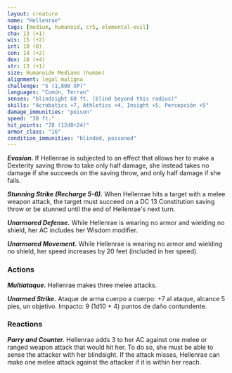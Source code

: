 ```yaml
---
layout: creature
name: "Hellenrae"
tags: [medium, humanoid, cr5, elemental-evil]
cha: 13 (+1)
wis: 15 (+2)
int: 10 (0)
con: 14 (+2)
dex: 18 (+4)
str: 13 (+1)
size: Humanoide Mediano (human)
alignment: legal maligna
challenge: "5 (1,800 XP)"
languages: "Común, Terran"
senses: "blindsight 60 ft. (blind beyond this radius)"
skills: "Acrobatics +7, Athletics +4, Insight +5, Percepción +5"
damage_immunities: "poison"
speed: "30 ft."
hit_points: "78 (12d8+24)"
armor_class: "16"
condition_immunities: "blinded, poisoned"
---
```


***Evasion.*** If Hellenrae is subjected to an effect that allows her to make a Dexterity saving throw to take only half damage, she instead takes no damage if she succeeds on the saving throw, and only half damage if she fails.

***Stunning Strike (Recharge 5-6).*** When Hellenrae hits a target with a melee weapon attack, the target must succeed on a DC 13 Constitution saving throw or be stunned until the end of Hellenrae's next turn.

***Unarmored Defense.*** While Hellenrae is wearing no armor and wielding no shield, her AC includes her Wisdom modifier.

***Unarmored Movement.*** While Hellenrae is wearing no armor and wielding no shield, her speed increases by 20 feet (included in her speed).

### Actions

***Multiataque.*** Hellenrae makes three melee attacks.

***Unarmed Strike.*** Ataque de arma cuerpo a cuerpo: +7 al ataque, alcance 5 pies, un objetivo. Impacto: 9 (1d10 + 4) puntos de daño contundente.

### Reactions

***Parry and Counter.*** Hellenrae adds 3 to her AC against one melee or ranged weapon attack that would hit her. To do so, she must be able to sense the attacker with her blindsight. If the attack misses, Hellenrae can make one melee attack against the attacker if it is within her reach.